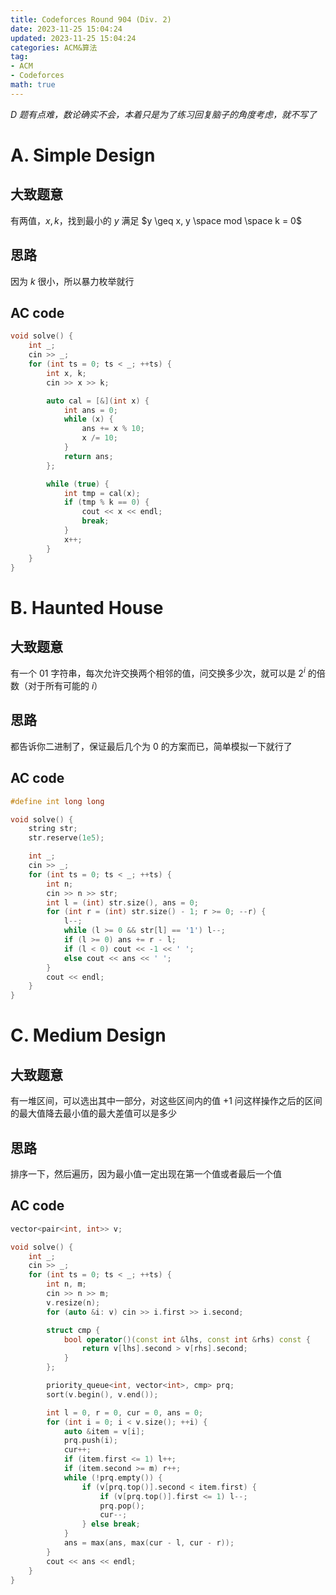 ```yaml
---
title: Codeforces Round 904 (Div. 2)
date: 2023-11-25 15:04:24
updated: 2023-11-25 15:04:24
categories: ACM&算法
tag:
- ACM
- Codeforces
math: true
---
```


*D 题有点难，数论确实不会，本着只是为了练习回复脑子的角度考虑，就不写了*

# A. Simple Design

## 大致题意

有两值，$x, k$，找到最小的 $y$ 满足 $y \geq x, y \space mod \space k = 0$

## 思路

因为 $k$ 很小，所以暴力枚举就行

## AC code

```cpp
void solve() {
    int _;
    cin >> _;
    for (int ts = 0; ts < _; ++ts) {
        int x, k;
        cin >> x >> k;

        auto cal = [&](int x) {
            int ans = 0;
            while (x) {
                ans += x % 10;
                x /= 10;
            }
            return ans;
        };

        while (true) {
            int tmp = cal(x);
            if (tmp % k == 0) {
                cout << x << endl;
                break;
            }
            x++;
        }
    }
}
```

# B. Haunted House

## 大致题意

有一个 $01$ 字符串，每次允许交换两个相邻的值，问交换多少次，就可以是 $2^i$ 的倍数（对于所有可能的 $i$）

## 思路

都告诉你二进制了，保证最后几个为 $0$ 的方案而已，简单模拟一下就行了

## AC code

```cpp
#define int long long

void solve() {
    string str;
    str.reserve(1e5);

    int _;
    cin >> _;
    for (int ts = 0; ts < _; ++ts) {
        int n;
        cin >> n >> str;
        int l = (int) str.size(), ans = 0;
        for (int r = (int) str.size() - 1; r >= 0; --r) {
            l--;
            while (l >= 0 && str[l] == '1') l--;
            if (l >= 0) ans += r - l;
            if (l < 0) cout << -1 << ' ';
            else cout << ans << ' ';
        }
        cout << endl;
    }
}
```

# C. Medium Design

## 大致题意

有一堆区间，可以选出其中一部分，对这些区间内的值 +1 问这样操作之后的区间的最大值降去最小值的最大差值可以是多少

## 思路

排序一下，然后遍历，因为最小值一定出现在第一个值或者最后一个值

## AC code

```cpp
vector<pair<int, int>> v;

void solve() {
    int _;
    cin >> _;
    for (int ts = 0; ts < _; ++ts) {
        int n, m;
        cin >> n >> m;
        v.resize(n);
        for (auto &i: v) cin >> i.first >> i.second;

        struct cmp {
            bool operator()(const int &lhs, const int &rhs) const {
                return v[lhs].second > v[rhs].second;
            }
        };

        priority_queue<int, vector<int>, cmp> prq;
        sort(v.begin(), v.end());

        int l = 0, r = 0, cur = 0, ans = 0;
        for (int i = 0; i < v.size(); ++i) {
            auto &item = v[i];
            prq.push(i);
            cur++;
            if (item.first <= 1) l++;
            if (item.second >= m) r++;
            while (!prq.empty()) {
                if (v[prq.top()].second < item.first) {
                    if (v[prq.top()].first <= 1) l--;
                    prq.pop();
                    cur--;
                } else break;
            }
            ans = max(ans, max(cur - l, cur - r));
        }
        cout << ans << endl;
    }
}
```